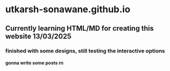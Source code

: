 # utkarsh-sonawane.github.io
## Currently learning HTML/MD for creating this website 13/03/2025
### finished with some designs, still testing the interactive options
#### gonna write some posts rn
